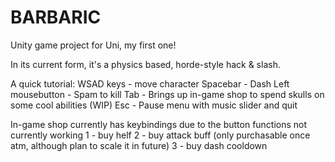 # BARBARIC
Unity game project for Uni, my first one!

In its current form, it's a physics based, horde-style hack & slash.

A quick tutorial:
WSAD keys - move character
Spacebar - Dash
Left mousebutton - Spam to kill
Tab - Brings up in-game shop to spend skulls on some cool abilities (WIP)
Esc - Pause menu with music slider and quit

In-game shop currently has keybindings due to the button functions not currently working
1 - buy helf
2 - buy attack buff (only purchasable once atm, although plan to scale it in future)
3 - buy dash cooldown
